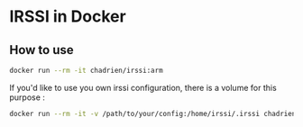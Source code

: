 # IRSSI in Docker

## How to use

```bash
docker run --rm -it chadrien/irssi:arm
```

If you'd like to use you own irssi configuration, there is a volume for
this purpose :

```bash
docker run --rm -it -v /path/to/your/config:/home/irssi/.irssi chadrien/irssi:arm
```
